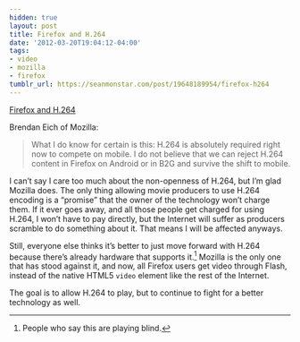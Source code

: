 ```yaml
---
hidden: true
layout: post
title: Firefox and H.264
date: '2012-03-20T19:04:12-04:00'
tags:
- video
- mozilla
- firefox
tumblr_url: https://seanmonstar.com/post/19648189954/firefox-h264
---
```

[Firefox and H.264](http://hacks.mozilla.org/2012/03/video-mobile-and-the-open-web/)  

Brendan Eich of Mozilla:

> What I do know for certain is this: H.264 is absolutely required right now to compete on mobile. I do not believe that we can reject H.264 content in Firefox on Android or in B2G and survive the shift to mobile.

I can’t say I care too much about the non-openness of H.264, but I’m glad Mozilla does. The only thing allowing movie producers to use H.264 encoding is a “promise” that the owner of the technology won’t charge them. If it ever goes away, and all those people get charged for using H.264, I won’t have to pay directly, but the Internet will suffer as producers scramble to do something about it. That means I will be affected anyways.

Still, everyone else thinks it’s better to just move forward with H.264 because there’s already hardware that supports it.[^1] Mozilla is the only one that has stood against it, and now, all Firefox users get video through Flash, instead of the native HTML5 `video` element like the rest of the Internet.

The goal is to allow H.264 to play, but to continue to fight for a better technology as well.



[^1]: People who say this are playing blind.

